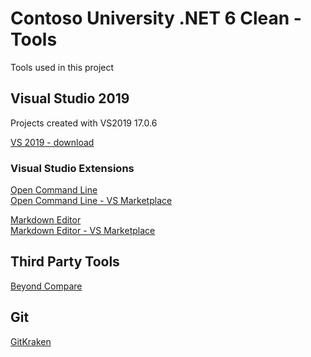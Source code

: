 # Contoso University .NET 6 Clean - Tools

Tools used in this project

## Visual Studio 2019

Projects created with VS2019 17.0.6<br/>

[VS 2019 - download](https://visualstudio.microsoft.com/vs/older-downloads/)<br/>

### Visual Studio Extensions

[Open Command Line](https://github.com/madskristensen/OpenCommandLine)<br/>
[Open Command Line - VS Marketplace](https://marketplace.visualstudio.com/items?itemName=MadsKristensen.OpenCommandLine)<br/>

[Markdown Editor](https://github.com/madskristensen/MarkdownEditor)<br/>
[Markdown Editor - VS Marketplace](https://marketplace.visualstudio.com/items?itemName=MadsKristensen.MarkdownEditor)<br/>


## Third Party Tools

[Beyond Compare](https://www.scootersoftware.com/)<br/>

## Git

[GitKraken](https://www.gitkraken.com/)

